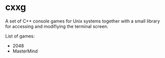 # cxxg

A set of C++ console games for Unix systems together with a small library for accessing and modifiying the terminal screen.

List of games:
  - 2048
  - MasterMind
